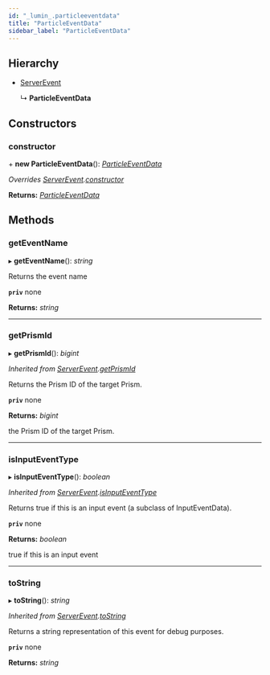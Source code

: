 ```yaml
---
id: "_lumin_.particleeventdata"
title: "ParticleEventData"
sidebar_label: "ParticleEventData"
---
```


## Hierarchy

* [ServerEvent](_lumin_.serverevent.md)

  ↳ **ParticleEventData**

## Constructors

###  constructor

\+ **new ParticleEventData**(): *[ParticleEventData](_lumin_.particleeventdata.md)*

*Overrides [ServerEvent](_lumin_.serverevent.md).[constructor](_lumin_.serverevent.md#constructor)*

**Returns:** *[ParticleEventData](_lumin_.particleeventdata.md)*

## Methods

###  getEventName

▸ **getEventName**(): *string*

Returns the event name

**`priv`** none

**Returns:** *string*

___

###  getPrismId

▸ **getPrismId**(): *bigint*

*Inherited from [ServerEvent](_lumin_.serverevent.md).[getPrismId](_lumin_.serverevent.md#getprismid)*

Returns the Prism ID of the target Prism.

**`priv`** none

**Returns:** *bigint*

the Prism ID of the target Prism.

___

###  isInputEventType

▸ **isInputEventType**(): *boolean*

*Inherited from [ServerEvent](_lumin_.serverevent.md).[isInputEventType](_lumin_.serverevent.md#isinputeventtype)*

Returns true if this is an input event (a subclass of InputEventData).

**`priv`** none

**Returns:** *boolean*

true if this is an input event

___

###  toString

▸ **toString**(): *string*

*Inherited from [ServerEvent](_lumin_.serverevent.md).[toString](_lumin_.serverevent.md#tostring)*

Returns a string representation of this event for debug purposes.

**`priv`** none

**Returns:** *string*
